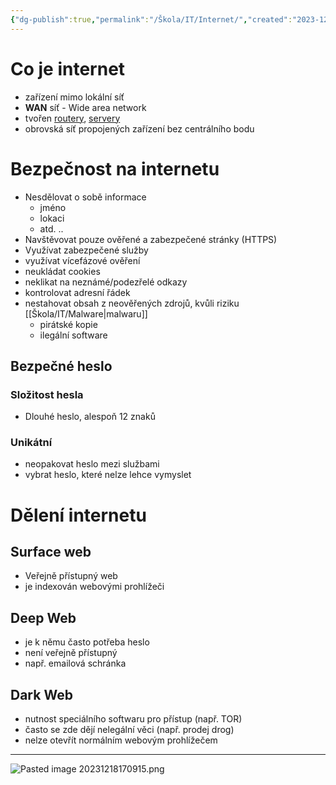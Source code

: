 ```yaml
---
{"dg-publish":true,"permalink":"/Škola/IT/Internet/","created":"2023-12-18T17:05:36.853+01:00","updated":"2024-05-08T15:41:12.848+02:00"}
---
```


# Co je internet
- zařízení mimo lokální síť
- **WAN** síť - Wide area network
- tvořen [routery](Router.md), [servery](Server.md)
- obrovská síť propojených zařízení bez centrálního bodu
# Bezpečnost na internetu
- Nesdělovat o sobě informace
	- jméno
	- lokaci
	- atd. ..
- Navštěvovat pouze ověřené a zabezpečené stránky (HTTPS)
- Využívat zabezpečené služby
- využívat vícefázové ověření
- neukládat cookies
- neklikat na neznámé/podezřelé odkazy
- kontrolovat adresní řádek
- nestahovat obsah z neověřených zdrojů, kvůli riziku [[Škola/IT/Malware\|malwaru]]
	- pirátské kopie
	- ilegální software
## Bezpečné heslo
### Složitost hesla
- Dlouhé heslo, alespoň 12 znaků
### Unikátní
- neopakovat heslo mezi službami
- vybrat heslo, které nelze lehce vymyslet
# Dělení internetu
## Surface web
- Veřejně přístupný web
- je indexován webovými prohlížeči
## Deep Web
- je k němu často potřeba heslo
- není veřejně přístupný
- např. emailová schránka
## Dark Web
- nutnost speciálního softwaru pro přístup (např. TOR)
- často se zde dějí nelegální věci (např. prodej drog)
- nelze otevřít normálním webovým prohlížečem
___
![Pasted image 20231218170915.png](/img/user/Images/Pasted%20image%2020231218170915.png)